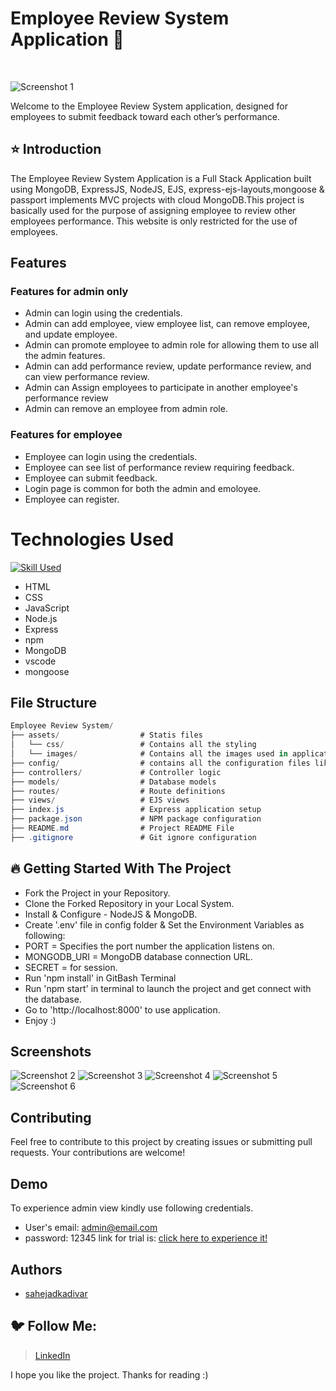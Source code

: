 
# Employee Review System Application 🚀

<br/>

![Screenshot 1](assets/images/SS_1.png)

Welcome to the Employee Review System application, designed for employees to submit feedback toward each other’s performance.

## ⭐ Introduction

The Employee Review System Application is a Full Stack Application built using MongoDB, ExpressJS, NodeJS, EJS, express-ejs-layouts,mongoose & passport implements MVC projects with cloud MongoDB.This project is basically used for the purpose of assigning employee to review other employees performance.
This website is only restricted for the use of employees.

## Features
### Features for admin only
-  Admin can login using the credentials.
-  Admin can add employee, view employee list, can remove employee, and update employee.
-  Admin can promote employee to admin role for allowing them to use all the admin features.
-  Admin can add performance review, update performance review, and can view performance review.
-  Admin can Assign employees to participate in another employee's performance review
-  Admin can remove an employee from admin role.

### Features for employee
-  Employee can login using the credentials.
-  Employee can see list of performance review requiring feedback.
-  Employee can submit feedback.
-  Login page is common for both the admin and emoloyee.
-  Employee can register.

# Technologies Used
[![Skill Used](https://skillicons.dev/icons?i=html,css,js,nodejs,express,npm,mongodb,vscode&perline=4)](https://skillicons.dev)

* HTML 
* CSS
* JavaScript
* Node.js
* Express
* npm
* MongoDB
* vscode
* mongoose

## File Structure
```csharp
Employee Review System/
├── assets/                  # Statis files
│   └── css/                 # Contains all the styling
│   └── images/              # Contains all the images used in application
├── config/                  # contains all the configuration files like mongoose.js, passport etc.
├── controllers/             # Controller logic 
├── models/                  # Database models
├── routes/                  # Route definitions
├── views/                   # EJS views
├── index.js                 # Express application setup
├── package.json             # NPM package configuration
├── README.md                # Project README File
├── .gitignore               # Git ignore configuration

```
## 🔥 Getting Started With The Project

-  Fork the Project in your Repository.
-  Clone the Forked Repository in your Local System.
-  Install & Configure - NodeJS & MongoDB.
-  Create '.env' file in config folder & Set the Environment Variables as following:  
-  PORT = Specifies the port number the application listens on.
-  MONGODB_URI = MongoDB database connection URL.
-  SECRET = for session.
-  Run 'npm install' in GitBash Terminal
-  Run 'npm start' in terminal to launch the project and get connect with the database.
-  Go to 'http://localhost:8000' to use application.
-  Enjoy :)

## Screenshots

![Screenshot 2](assets/images/SS_2.png)
![Screenshot 3](assets/images/SS_3.png)
![Screenshot 4](assets/images/SS_4.png)
![Screenshot 5](assets/images/SS_5.png)
![Screenshot 6](assets/images/SS_6.png)

## Contributing
Feel free to contribute to this project by creating issues or submitting pull requests. Your contributions are welcome!
## Demo
To experience admin view kindly use following credentials.
-  User's email: admin@email.com
-  password: 12345
link for trial is:
[click here to experience it!](https://placement-cell-application-gfgo.onrender.com)

## Authors

- [sahejadkadivar](https://github.com/sahejadkadivar)

## 🐦 Follow Me:

> [LinkedIn](https://www.linkedin.com/in/sahejad-kadivar-667bb9227/)


I hope you like the project. Thanks for reading :)


